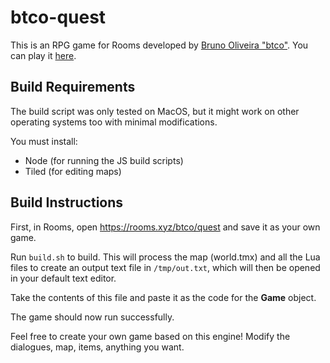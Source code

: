 # btco-quest

This is an RPG game for Rooms developed by [Bruno Oliveira "btco"](https://twitter.com/btco_code).
You can play it [here](https://rooms.xyz/btco/quest).

## Build Requirements

The build script was only tested on MacOS, but it might work
on other operating systems too with minimal modifications.

You must install:

  * Node (for running the JS build scripts)
  * Tiled (for editing maps)

## Build Instructions

First, in Rooms, open https://rooms.xyz/btco/quest and save it as your
own game.

Run `build.sh` to build. This will process the map (world.tmx)
and all the Lua files to create an output text file in `/tmp/out.txt`,
which will then be opened in your default text editor.

Take the contents of this file and paste it as the code
for the **Game** object.

The game should now run successfully.

Feel free to create your own game based on this engine!
Modify the dialogues, map, items, anything you want.

